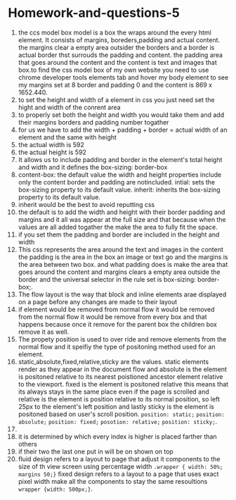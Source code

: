 # Homework-and-questions-5
1. the ccs model box model is a box the wraps around the every html element. It consists of margins, boreders,padding and actual content. the margins clear a empty area outsider the borders and a border is actual border thst surrouds the padding and content. the padding area that goes around the content and the content is text and images that box.to find the css model box of my own website you need to use chrome developer tools elements tab and hover my body element to see my margins set at 8 border and padding 0 and the content is 869 x 1652.440.
2. to set the height and width of a element in css you just need set the hight and width of the conrent area
3. to properly set both the height and width you would take them and add their margins borders and padding number togather
4. for us we have to add the width + padding + border = actual width of an element and the same with height
5. the actual width is 592 
6. the actual height is 592 
7. It allows us to include padding and border in the element's total height and width and it defines the box-sizing: border-box
8. content-box: the default value the width and height properties include only the content border and padding are notincluded. intial: sets the box-sizing property to its default value. inherit: inherits the box-sizing property to its default value.
9. inherit would be the best to avoid reputting css
10. the default is to add the width and height with their border padding and margins and it all was appear at the full size and that because when the values are all added togather the make the area to fully fit the space.
11. if you set them the padding and border are included in the height and width
12. This css represents the area around the text and images in the content the padding is the area in the box an image or text go and the margins is the area between two box. and what padding does is make the area that goes around the content and margins clears a empty area outside the border and the universal selector in the rule set is box-sizing: border-box;.
13. The flow layout is the way that block and inline elements arae displayed on a page before any changes are made to their layout
14. if element would be removed from normal flow it would be removed from the normal flow it would be remove from every box and that happens because once it remove for the parent box the children box remove it as well.
15. The propety position is used to over ride and remove elements from the normal flow and it speifiy the type of positoning method used for an element.
16. static,absolute,fixed,relative,sticky are the values. static elements render as they appear in the document flow and absolute is the element is positoned relative to its nearest poistioned ancestor element relative to the viewport. fixed is the element is positoned relative this means that its always stays in the same place even if the page is scrolled and relative is the element is position relative to its normal position, so left 25px to the element's left position and lastly sticky is the element is positoned based on user's scroll position. ```position: static;``` ```position: absolute;``` ```position: fixed;``` ```posotion: relative;``` ```position: sticky;```.
17. 
18.  it is determined by which every index is higher is placed farther than others 
19.  if their two the last one put in will be on shown on top
20.  fluid design refers to a layout to page that adjust it components to the size of th view screen using percentage  width ```.wrapper { width: 50%; margins 50;}``` fixed design refers to a layout to a page that uses exact pixel width make all the components to stay the same resoultions ```wrapper {width: 500px;}```. 
